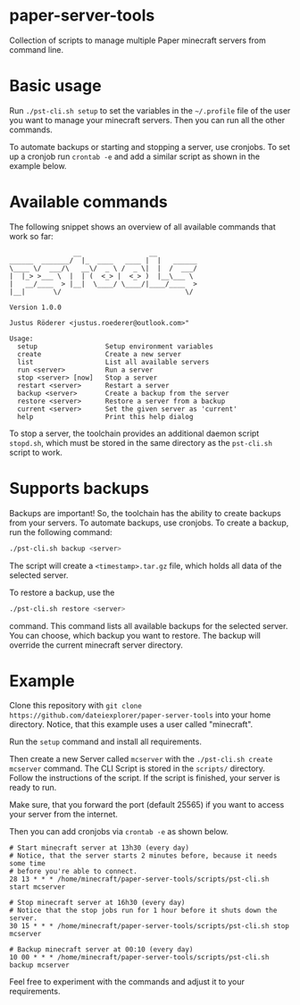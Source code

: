 # paper-server-tools

Collection of scripts to manage multiple Paper minecraft servers from command 
line.

# Basic usage

Run ```./pst-cli.sh setup``` to set the variables in the ```~/.profile``` file
of the user you want to manage your minecraft servers.
Then you can run all the other commands.

To automate backups or starting and stopping a server, use cronjobs.
To set up a cronjob run ```crontab -e``` and add a similar script as shown in
the example below.

# Available commands

The following snippet shows an overview of all available commands that work
so far:

```
                __                 __
______  _______/  |_  ____   ____ |  |   ______
\____ \/  ___/\   __\/  _ \ /  _ \|  |  /  ___/
|  |_> >___ \  |  | (  <_> |  <_> )  |__\___ \
|   __/____  > |__|  \____/ \____/|____/____  >
|__|       \/                               \/

Version 1.0.0

Justus Röderer <justus.roederer@outlook.com>"

Usage:
  setup                 Setup environment variables
  create                Create a new server
  list                  List all available servers
  run <server>          Run a server
  stop <server> [now]   Stop a server
  restart <server>      Restart a server
  backup <server>       Create a backup from the server
  restore <server>      Restore a server from a backup
  current <server>      Set the given server as 'current'
  help                  Print this help dialog
```

To stop a server, the toolchain provides an additional daemon script
```stopd.sh```, which must be stored in the same directory as the
```pst-cli.sh``` script to work.

# Supports backups

Backups are important! So, the toolchain has the ability to create backups from
your servers. To automate backups, use cronjobs.
To create a backup, run the following command:
```sh
./pst-cli.sh backup <server>
```

The script will create a ```<timestamp>.tar.gz``` file, which holds all data
of the selected server.

To restore a backup, use the
```sh
./pst-cli.sh restore <server>
```

command. This command lists all available backups for the selected server. You
can choose, which backup you want to restore. The backup will override the
current minecraft server directory.

# Example

Clone this repository with
```git clone https://github.com/dateiexplorer/paper-server-tools``` into your
home directory. Notice, that this example uses a user called "minecraft".

Run the ```setup``` command and install all requirements.

Then create a new Server called ```mcserver``` with the
```./pst-cli.sh create mcserver``` command. The CLI Script is stored in the
```scripts/``` directory. Follow the instructions of the script. If the script
is finished, your server is ready to run.

Make sure, that you forward the port (default 25565) if you want to access your
server from the internet.

Then you can add cronjobs via ```crontab -e``` as shown below.

```
# Start minecraft server at 13h30 (every day)
# Notice, that the server starts 2 minutes before, because it needs some time
# before you're able to connect.
28 13 * * * /home/minecraft/paper-server-tools/scripts/pst-cli.sh start mcserver

# Stop minecraft server at 16h30 (every day)
# Notice that the stop jobs run for 1 hour before it shuts down the server.
30 15 * * * /home/minecraft/paper-server-tools/scripts/pst-cli.sh stop mcserver

# Backup minecraft server at 00:10 (every day)
10 00 * * * /home/minecraft/paper-server-tools/scripts/pst-cli.sh backup mcserver
```

Feel free to experiment with the commands and adjust it to your requirements.
